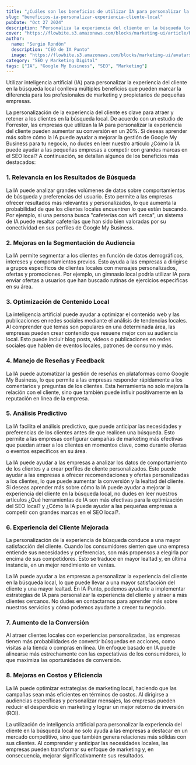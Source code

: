```yaml
---
title: "¿Cuáles son los beneficios de utilizar IA para personalizar la experiencia del cliente en la búsqueda local?"
slug: "beneficios-ia-personalizar-experiencia-cliente-local"
pubDate: "Oct 27 2024"
description: "Personaliza la experiencia del cliente en la búsqueda local con IA. Mejora la conversión, la lealtad y crea perfiles de cliente personalizados analizando datos."
cover: "https://flowbite.s3.amazonaws.com/blocks/marketing-ui/article/blog-1.png"
author:
  name: "Sergio Rondón"
  description: "CEO de IA Punto"
  image: "https://flowbite.s3.amazonaws.com/blocks/marketing-ui/avatars/jese-leos.png"
category: "SEO y Marketing Digital"
tags: ["IA", "Google My Business", "SEO", "Marketing"]
---
```


Utilizar inteligencia artificial (IA) para personalizar la experiencia del cliente en la búsqueda local conlleva múltiples beneficios que pueden marcar la diferencia para los profesionales de marketing y propietarios de pequeñas empresas.

La personalización de la experiencia del cliente es clave para atraer y retener a los clientes en la búsqueda local. De acuerdo con un estudio de Forrester, las empresas que utilizan la IA para personalizar la experiencia del cliente pueden aumentar su conversión en un 20%. Si deseas aprender más sobre cómo la IA puede ayudar a mejorar la gestión de Google My Business para tu negocio, no dudes en leer nuestro artículo ¿Cómo la IA puede ayudar a las pequeñas empresas a competir con grandes marcas en el SEO local? A continuación, se detallan algunos de los beneficios más destacados:

### 1. **Relevancia en los Resultados de Búsqueda**

La IA puede analizar grandes volúmenes de datos sobre comportamientos de búsqueda y preferencias del usuario. Esto permite a las empresas ofrecer resultados más relevantes y personalizados, lo que aumenta la probabilidad de que los clientes locales encuentren lo que están buscando. Por ejemplo, si una persona busca "cafeterías con wifi cerca", un sistema de IA puede resaltar cafeterías que han sido bien valoradas por su conectividad en sus perfiles de Google My Business.

### 2. **Mejoras en la Segmentación de Audiencia**

La IA permite segmentar a los clientes en función de datos demográficos, intereses y comportamientos previos. Esto ayuda a las empresas a dirigirse a grupos específicos de clientes locales con mensajes personalizados, ofertas y promociones. Por ejemplo, un gimnasio local podría utilizar IA para enviar ofertas a usuarios que han buscado rutinas de ejercicios específicas en su área.

### 3. **Optimización de Contenido Local**

La inteligencia artificial puede ayudar a optimizar el contenido web y las publicaciones en redes sociales mediante el análisis de tendencias locales. Al comprender qué temas son populares en una determinada área, las empresas pueden crear contenido que resuene mejor con su audiencia local. Esto puede incluir blog posts, videos o publicaciones en redes sociales que hablen de eventos locales, patrones de consumo y más.

### 4. **Manejo de Reseñas y Feedback**

La IA puede automatizar la gestión de reseñas en plataformas como Google My Business, lo que permite a las empresas responder rápidamente a los comentarios y preguntas de los clientes. Esta herramienta no solo mejora la relación con el cliente, sino que también puede influir positivamente en la reputación en línea de la empresa.

### 5. **Análisis Predictivo**

La IA facilita el análisis predictivo, que puede anticipar las necesidades y preferencias de los clientes antes de que realicen una búsqueda. Esto permite a las empresas configurar campañas de marketing más efectivas que puedan atraer a los clientes en momentos clave, como durante ofertas o eventos específicos en su área.

La IA puede ayudar a las empresas a analizar los datos de comportamiento de los clientes y a crear perfiles de cliente personalizados. Esto puede ayudar a las empresas a ofrecer recomendaciones y ofertas personalizadas a los clientes, lo que puede aumentar la conversión y la lealtad del cliente. Si deseas aprender más sobre cómo la IA puede ayudar a mejorar la experiencia del cliente en la búsqueda local, no dudes en leer nuestros artículos ¿Qué herramientas de IA son más efectivas para la optimización del SEO local? y ¿Cómo la IA puede ayudar a las pequeñas empresas a competir con grandes marcas en el SEO local?.

### 6. **Experiencia del Cliente Mejorada**

La personalización de la experiencia de búsqueda conduce a una mayor satisfacción del cliente. Cuando los consumidores sienten que una empresa entiende sus necesidades y preferencias, son más propensos a elegirla por encima de sus competidores. Esto se traduce en mayor lealtad y, en última instancia, en un mejor rendimiento en ventas.

La IA puede ayudar a las empresas a personalizar la experiencia del cliente en la búsqueda local, lo que puede llevar a una mayor satisfacción del cliente y una mayor lealtad. En IA Punto, podemos ayudarte a implementar estrategias de IA para personalizar la experiencia del cliente y atraer a más clientes cercanos. No dudes en contactarnos para aprender más sobre nuestros servicios y cómo podemos ayudarte a crecer tu negocio.

### 7. **Aumento de la Conversión**

Al atraer clientes locales con experiencias personalizadas, las empresas tienen más probabilidades de convertir búsquedas en acciones, como visitas a la tienda o compras en línea. Un enfoque basado en IA puede alinearse más estrechamente con las expectativas de los consumidores, lo que maximiza las oportunidades de conversión.

### 8. **Mejoras en Costos y Eficiencia**

La IA puede optimizar estrategias de marketing local, haciendo que las campañas sean más eficientes en términos de costos. Al dirigirse a audiencias específicas y personalizar mensajes, las empresas pueden reducir el desperdicio en marketing y lograr un mejor retorno de inversión (ROI).

La utilización de inteligencia artificial para personalizar la experiencia del cliente en la búsqueda local no solo ayuda a las empresas a destacar en un mercado competitivo, sino que también genera relaciones más sólidas con sus clientes. Al comprender y anticipar las necesidades locales, las empresas pueden transformar su enfoque de marketing y, en consecuencia, mejorar significativamente sus resultados.
